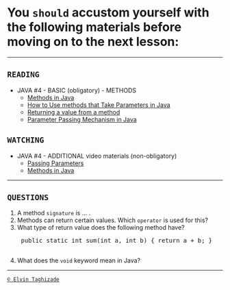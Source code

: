 # You `should` accustom yourself with the following materials before moving on to the next lesson:
---

## `READING`

- JAVA #4 - BASIC (obligatory) - METHODS
    - [Methods in Java](https://www.geeksforgeeks.org/methods-in-java/)
    - [How to Use methods that Take Parameters in Java](https://www.dummies.com/programming/java/how-to-use-methodsthat-take-parameters-in-java)
    - [Returning a value from a method](https://docs.oracle.com/javase/tutorial/java/javaOO/returnvalue.html)
    - [Parameter Passing Mechanism in Java](https://www.baeldung.com/java-pass-by-valueor-pass-by-reference)

## `WATCHING`

- JAVA #4 - ADDITIONAL video materials (non-obligatory)
    - [Passing Parameters](https://www.youtube.com/watch?v=M64H5gYIto8)
    - [Methods in Java](https://youtu.be/yi0vT3M3gCE)

---

## `QUESTIONS`

1. A method `signature` is ... .
2. Methods can return certain values. Which `operator` is used for this?
3. What type of return value does the following method have?
    <pre>
    public static int sum(int a, int b) { return a + b; }
    </pre>
4. What does the `void` keyword mean in Java?

---

[`© Elvin Taghizade`](elvintaghiyev184@gmail.com)